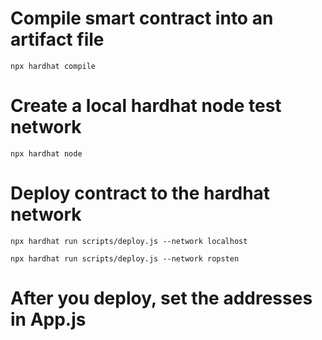 # Compile smart contract into an artifact file

`npx hardhat compile`

# Create a local hardhat node test network

`npx hardhat node`

# Deploy contract to the hardhat network

`npx hardhat run scripts/deploy.js --network localhost`

`npx hardhat run scripts/deploy.js --network ropsten`

# After you deploy, set the addresses in App.js
